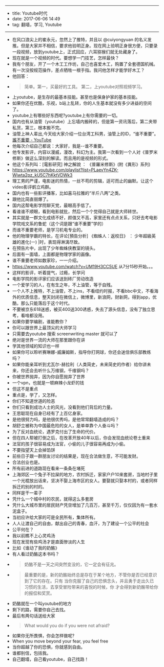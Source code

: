 - --
- title: Youtube时代
- date: 2017-06-06 14:49
- tag: 翻墙，学习, Youtube
- --
- 在风口浪尖上的崔永元，忽然上了推特，并且以 @cuiyongyuan 的名义发推。但是大家并不相信，要求他验明正身。现在网上验明正身很方便，只要录一段视频，放到youtube上，正式回应，六耳猕猴们就无处藏身了。
- 现在就是一个视频的时代。要想学一门技艺，怎样最快？
- 我有个朋友，开了一个木工工作坊，自己也喜爱木工，购置了全套德国机械。有一次没按规范操作，差点牺牲一根手指。我问他怎样才能学好木工？
- 他回答：
- > 简单。第一，买最好的工具。 第二，上youtube对照视频学习。
- 上youtube，是生存的最基本技能。甚至也是保身护家的基本技能。
- 如果你还在优酷，乐视，b站上乱转，你的人生基本就没有多少进益的空间了。
- youtube上有哪些好东西呢?youtube上有你需要的一切。
- 国内也有从油管（youtube）上忘墙内搬砖的，但是第一资讯落后，第二夹带私货，第三，根本搬不完。
- 油管上神人辈出,今天给大家介绍一位台湾工科男，油管上的ID，“谁不重要”。[誰不重要 - YouTube](https://www.youtube.com/channel/UCJ17rw_iNBH9VXIvwPxEySg)
- 他每次介绍自己都说：大家好，我是--谁不重要。
- 他专发影评，内容以漫威，漫改，科幻为主。我第一次看到一个人对《普罗米修斯》做这么深刻的解读。而且用的是视频的形式。
- 他这个系列叫：[電影研究] 神之解說 ： 《普羅米修斯》(附《異形》系列)
- https://www.youtube.com/playlist?list=PLaevYn4ZK-Wjwta2pz_kU5C7hKktVDWk3
- 理工男的严谨，电影迷的热情，一丝不苟的剪辑，适可而止的幽默。让这个video影评鹤立鸡群。
- 国内也有一些影评播客，比如喜马拉雅的“半斤八两”之类。
- 跟他比简直弱爆了。
- 国内这帮电影学院聊天党，最眼高手低了。
- 看谁谁不顺眼，看到电影就批，然后一个个觉得自己就是大师转世。
- 其实就是一群文化成绩不好，颜值又不高，家里还有点点关系，只好去考电影学院戏文系的鲁蛇（这个词是跟“谁不重要”学的）
- 而谁不重要老师，是学习机电专业的。
- 他的物理学霸的特长，在评论[預告分析] 《蜘蛛人：返校日》 ： 少年超級英雄的進化(一) |时，表现得淋漓尽致。
- 在预告片中，出现了少年蜘蛛侠教室的镜头。
- 后面有一面墙，上面都是物理学家的画像。
- 谁不重要老师如数家珍，一一介绍。
- https://www.youtube.com/watch?v=UM19H3CC5UE 从7分15秒开始。。。
- 这样的影评，听着提气，过瘾，长学问
- 电影学院的影评家们应该送到砖厂劳动改造
- 一个爱学习的人，在有生之年，不上油管，等于自残。
- 一个人不上推特，不上油管，不上ins，不看纽约时报，不看bbc中文，不看海外的优质信息，整天封闭在微信上，微博里，新浪网，财新网，得到app，优酷，那么只能落后于这个时代。
- 不要被京东618迷惑，被买400送300诱惑，失去了源头信息，没有了独立思考，看啥都没用。
- 如果你要学编剧，谁能教你？
- 你可以跟世界上最顶尖的大师学习
- 只需要去youtube 搜索 screenwriting master 就可以了
- 绝对是世界一流的大师在那里跟你在讲
- 学其他领域的知识也一样
- 如果你可以聆听赛琳娜-威廉姆斯，指导你打网球，你还会迷信俱乐部教练吗？
- 如果你能亲耳听到尤瓦尔-赫拉利（人类简史，未来简史的作者）给你讲未来，你还会去听什么万维钢，千维钢吗？
- 你被世界抛弃，因为你自愿抛弃了世界
- 一个vpn，也就是一顿麻辣小龙虾的钱
- 但这不是重点
- 重点是，学了，又怎样。
- 你们不知道世道的险恶
- 你们只看到成功人士的风光，没看到他们背后的力量。
- 王思聪现在自身已经有了上百亿身家。
- 是他很努力吗，是他很优秀吗，是他常常翻墙造成的吗？
- 胡舒立被称为中国最危险的女人，是单单靠个人奋斗吗？
- 为了反对血统论，遇罗克付出了生命的代价。
- 但在四人帮被打倒之后，在改革开放40年以后，你会发现血统论卷土重来
- 法官的孩子很容易成为法官，小偷的儿子很容易再成为小偷。
- 不要指望天上会掉馅饼
- 前些日子跟一群朋友讨论的结果是，现在合法做生意，不可能发财。
- 合法创业也是。
- 所有前进的道路现在看来一条条在堵死
- 上海郊区一个兔子不拉屎的地方，农村拆迁，家家户户10来套房，当地村子里一个光棍放出话来，坚决不娶上海市区的女人。要娶就只娶本村的，或者同样拆迁的别的村的。
- 同样是干一辈子
- 凭什么一个城中村的农民，就得这么多套房
- 凭什么大城市里的居民财产凭空增加了几百万，甚至千万，仅仅因为有一套水泥盒子。
- 当初应许给大家的可是全民所有，集体所有。
- 人人让渡自己的自由，献出自己的青春，血汗，为了建设一个公平的社会
- 公平何在？
- 我以前瞧不上心灵鸡汤
- 现在发现有些鸡汤才是直面惨淡的人生
- 比如《谁动了我的奶酪》
- 有人看过奶酪这本书吗？
- >奶酪不是一天之间突然变没的，它一定会有征兆。
- >最重要的是，新的奶酪始终总是存在于某个地方，不管你是否已经意识到了它的存在。只有 当你克服了自己的恐惧念头，并且勇于走出久已 习惯的生活，去享受冒险带来的喜悦的时候，你 才会得到新奶酪带给你的报偿和奖赏。
- 奶酪就在一个叫youtube的地方
- 剩下的路，需要你自己去找。
- 最后有两句话送给大家
- > What would you do if you were not afraid?
- 如果你无所畏惧，你会怎样做呢?
- When you move beyond your fear, you feel free
- 当你超越了你的恐惧，你就感到自由。
- 谁都别信，包括我。
- 自己翻墙，自己看youtube，自己找路！
